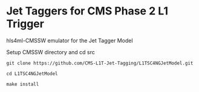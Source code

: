 # Jet Taggers for CMS Phase 2 L1 Trigger

hls4ml-CMSSW emulator for the Jet Tagger Model

Setup CMSSW directory and cd src

```
git clone https://github.com/CMS-L1T-Jet-Tagging/L1TSC4NGJetModel.git
```
```
cd L1TSC4NGJetModel
```
```
make install
```
